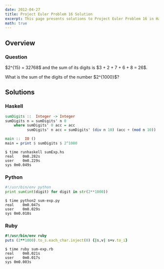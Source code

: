```yaml
---
date: 2012-04-27
title: Project Euler Problem 16 Solution
excerpt: This page presents solutions to Project Euler Problem 16 in Haskell, Python and Ruby.
math: true
---
```



## Overview


### Question

<p>
$2^{15} = 32768$ and the sum of its digits is $3 + 2 + 7 + 6 + 8 = 26$.
</p>

<p>
What is the sum of the digits of the number $2^{1000}$?
</p>






## Solutions

### Haskell

```haskell
sumDigits ::  Integer -> Integer
sumDigits n = sumDigits' n 0
    where sumDigits' 0 acc = acc
          sumDigits' n acc = sumDigits' (div n 10) (acc + (mod n 10))

main ::  IO ()
main = print $ sumDigits $ 2^1000
```


```
$ time runhaskell sumExp.hs
real	0m0.282s
user	0m0.229s
sys	0m0.049s
```



### Python

```python
#!/usr/bin/env python
print sum(int(digit) for digit in str(2**1000))
```


```
$ time python2 sum-exp.py
real	0m0.047s
user	0m0.029s
sys	0m0.018s
```



### Ruby

```ruby
#!/usr/bin/env ruby
puts (2**1000).to_s.each_char.inject(0) {|s,v| s+v.to_i}
```


```
$ time ruby sum-exp.rb
real	0m0.021s
user	0m0.017s
sys	0m0.003s
```


